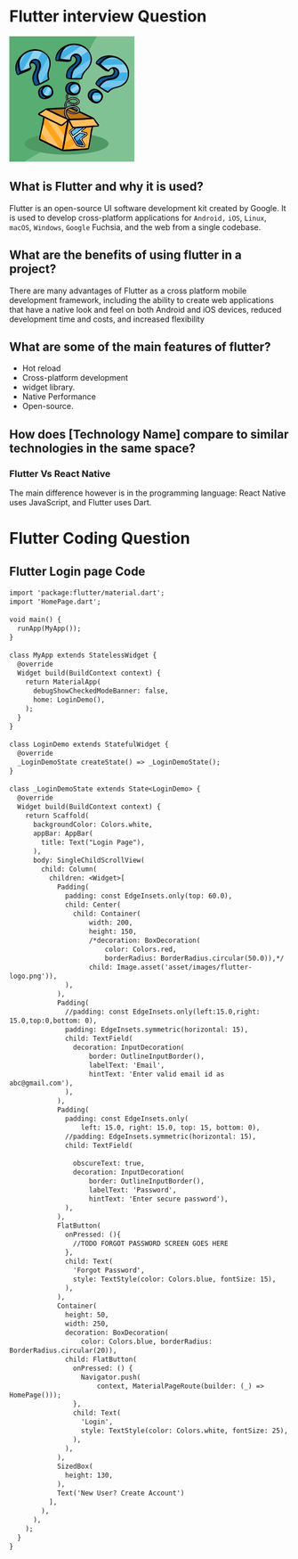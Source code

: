 # Flutter interview Question

![Flutter Interview](/assets/img/images.png "Flutter Interview")

## What is Flutter and why it is used?
Flutter is an open-source UI software development kit created by Google. It is used to develop cross-platform applications for `Android,` `iOS`, `Linux`, `macOS`, `Windows`, `Google` Fuchsia, and the web from a single codebase.

## What are the benefits of using flutter in a project?
There are many advantages of Flutter as a cross platform mobile development framework, including the ability to create web applications that have a native look and feel on both Android and iOS devices, reduced development time and costs, and increased flexibility

## What are some of the main features of flutter?
* Hot reload
* Cross-platform development
* widget library.
* Native Performance
* Open-source.

## How does [Technology Name] compare to similar technologies in the same space?

### Flutter Vs React Native

The main difference however is in the programming language: React Native uses JavaScript, and Flutter uses Dart.

# Flutter Coding Question

## Flutter Login page Code

~~~~
import 'package:flutter/material.dart';
import 'HomePage.dart';

void main() {
  runApp(MyApp());
}

class MyApp extends StatelessWidget {
  @override
  Widget build(BuildContext context) {
    return MaterialApp(
      debugShowCheckedModeBanner: false,
      home: LoginDemo(),
    );
  }
}

class LoginDemo extends StatefulWidget {
  @override
  _LoginDemoState createState() => _LoginDemoState();
}

class _LoginDemoState extends State<LoginDemo> {
  @override
  Widget build(BuildContext context) {
    return Scaffold(
      backgroundColor: Colors.white,
      appBar: AppBar(
        title: Text("Login Page"),
      ),
      body: SingleChildScrollView(
        child: Column(
          children: <Widget>[
            Padding(
              padding: const EdgeInsets.only(top: 60.0),
              child: Center(
                child: Container(
                    width: 200,
                    height: 150,
                    /*decoration: BoxDecoration(
                        color: Colors.red,
                        borderRadius: BorderRadius.circular(50.0)),*/
                    child: Image.asset('asset/images/flutter-logo.png')),
              ),
            ),
            Padding(
              //padding: const EdgeInsets.only(left:15.0,right: 15.0,top:0,bottom: 0),
              padding: EdgeInsets.symmetric(horizontal: 15),
              child: TextField(
                decoration: InputDecoration(
                    border: OutlineInputBorder(),
                    labelText: 'Email',
                    hintText: 'Enter valid email id as abc@gmail.com'),
              ),
            ),
            Padding(
              padding: const EdgeInsets.only(
                  left: 15.0, right: 15.0, top: 15, bottom: 0),
              //padding: EdgeInsets.symmetric(horizontal: 15),
              child: TextField(

                obscureText: true,
                decoration: InputDecoration(
                    border: OutlineInputBorder(),
                    labelText: 'Password',
                    hintText: 'Enter secure password'),
              ),
            ),
            FlatButton(
              onPressed: (){
                //TODO FORGOT PASSWORD SCREEN GOES HERE
              },
              child: Text(
                'Forgot Password',
                style: TextStyle(color: Colors.blue, fontSize: 15),
              ),
            ),
            Container(
              height: 50,
              width: 250,
              decoration: BoxDecoration(
                  color: Colors.blue, borderRadius: BorderRadius.circular(20)),
              child: FlatButton(
                onPressed: () {
                  Navigator.push(
                      context, MaterialPageRoute(builder: (_) => HomePage()));
                },
                child: Text(
                  'Login',
                  style: TextStyle(color: Colors.white, fontSize: 25),
                ),
              ),
            ),
            SizedBox(
              height: 130,
            ),
            Text('New User? Create Account')
          ],
        ),
      ),
    );
  }
}

~~~~